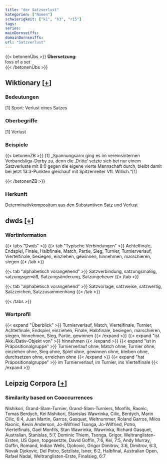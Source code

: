 ```yaml
---
title: "der Satzverlust"
kategorien: ["Nomen"]
schwierigkeit: ["k1", "h3", "r15"]
tags:
series:
mainDornseiffs:
domainDornseiffs:
url: "Satzverlust"
---
```


{{< betonenÜbs >}}
**Übersetzung:**  
loss of a  set  
{{< /betonenÜbs >}}

## Wiktionary [[+](https://de.wiktionary.org/wiki/Satzverlust)]

### Bedeutungen
[1] Sport: Verlust eines Satzes  

### Oberbegriffe
[1] Verlust  

### Beispiele
{{< betonenZB >}}
[1] „Spannungsarm ging es im vereinsinternen Verbandsliga-Derby zu, denn die ‚Dritte‘ setzte sich bei nur einem Satzverluste mit 8:0 gegen die eigene vierte Mannschaft durch, bleibt damit bei jetzt 13:3-Punkten gleichauf mit Spitzenreiter VfL Willich.“[1]  

{{< /betonenZB >}}
### Herkunft
Determinativkompositum aus den Substantiven Satz und Verlust  



## dwds [[+](https://www.dwds.de/wb/Satzverlust)]

### Wortinformation
{{< tabs "Dwds" >}}
{{< tab "Typische Verbindungen" >}}
Achtelfinale, Endspiel, Finale, Halbfinale, Match, Partie, Sieg, Turnier, Turnierverlauf, Viertelfinale, besiegen, einziehen, gewinnen, hinnehmen, marschieren, siegen
{{< /tab >}}

{{< tab "alphabetisch vorangehend" >}}
Satzverbindung, satzungsmäßig, satzungsgemäß, Satzungsänderung, Satzungeheuer
{{< /tab >}}

{{< tab "alphabetisch vorangehend" >}}
Satzvorlage, satzweise, satzwertig, Satzzeichen, Satzzusammenhang
{{< /tab >}}

{{< /tabs >}}

### Wortprofil
{{< expand "Überblick" >}} Turnierverlauf, Match, Viertelfinale, Turnier, Achtelfinale, Endspiel, einziehen, Finale, Halbfinale, besiegen, marschieren, siegen, hinnehmen, Sieg, Partie, gewinnen {{< /expand >}}
{{< expand "ist Akk./Dativ-Objekt von" >}} hinnehmen {{< /expand >}}
{{< expand "ist in Präpositionalgruppe" >}} Turnierverlauf ohne, Match ohne, Turnier ohne, einziehen ohne, Sieg ohne, Spiel ohne, gewinnen ohne, bleiben ohne, durchsetzen ohne, erreichen ohne {{< /expand >}}
{{< expand "hat Präpositionalgruppe" >}} im Turnierverlauf, im Turnier, ins Viertelfinale {{< /expand >}}

## Leipzig Corpora [[+](https://corpora.uni-leipzig.de/en/res?word=Satzverlust&corpusId=deu_newscrawl-public_2018)]


### Similarity based on Cooccurrences
Nishikori, Grand-Slam-Turnier, Grand-Slam-Turniers, Monfils, Raonic, Tomas Berdych, Kei Nishikori, Stanislas Wawrinka, Cilic, Berdych, Marin Cilic, 6:4, Juan Martin, Garros, Gasquet, Weltnummer, Roland Garros, Milos Raonic, Kevin Anderson, Jo-Wilfried Tsonga, Jo-Wilfried, Potro, Viertelfinals, Gael Monfils, Stan Wawrinka, Wawrinka, Richard Gasquet, Australian, Stanislas, 5:7, Dominic Thiem, Tsonga, Grigor, Weltranglisten-Ersten, US Open, topgesetzte, David Goffin, 7:6, Kei, 7:5, Andy Murray, Goffin, Romand, Indian Wells, Djokovic, Grigor Dimitrov, 3:6, Dimitrov, 6:3, Novak Djokovic, Del Potro, Setzliste, Isner, 6:2, Halbfinal, Australian Open, Rafael Nadal, Weltranglisten-Erste, Finalsieg, 6:7

